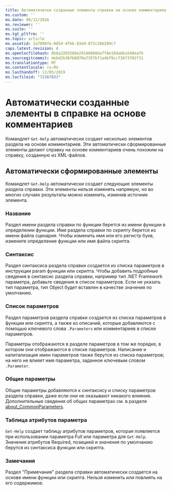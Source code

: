 ```yaml
---
title: Автоматически созданные элементы справки на основе комментариев | Документация Майкрософт
ms.custom: ''
ms.date: 09/12/2016
ms.reviewer: ''
ms.suite: ''
ms.tgt_pltfrm: ''
ms.topic: article
ms.assetid: 2a7098fe-0854-4fbb-83e9-073c20b299c7
caps.latest.revision: 4
ms.openlocfilehash: 0b8a32b5588e29148800daff8e104abba548eaf6
ms.sourcegitcommit: debd2b38fb8070a7357bf1a4bf9cc736f3702f31
ms.translationtype: MT
ms.contentlocale: ru-RU
ms.lasthandoff: 12/05/2019
ms.locfileid: "72367833"
---
```

# <a name="autogenerated-elements-of-comment-based-help"></a>Автоматически созданные элементы в справке на основе комментариев

Командлет `Get-Help` автоматически создает несколько элементов раздела на основе комментариев. Эти автоматически сформированные элементы делают справку на основе комментариев очень похожим на справку, созданную из XML-файлов.

## <a name="autogenerated-elements"></a>Автоматически сформированные элементы

Командлет `Get-Help` автоматически создает следующие элементы раздела справки. Эти элементы нельзя изменять напрямую, но во многих случаях результаты можно изменить, изменив источник элемента.

### <a name="name"></a>Название

Раздел имени раздела справки по функции берется из имени функции в определении функции. Имя раздела справки по скрипту берется из имени файла сценария. Чтобы изменить имя или его регистр букв, измените определение функции или имя файла скрипта.

### <a name="syntax"></a>Синтаксис

Раздел синтаксиса раздела справки создается из списка параметров в инструкции param функции или скрипта. Чтобы добавить подробные сведения в синтаксис раздела справки, например тип .NET Framework параметра, добавьте сведения в список параметров. Если не указать тип параметра, тип Object будет вставлен в качестве значения по умолчанию.

### <a name="parameter-list"></a>Список параметров

Раздел параметров раздела справки создается из списка параметров в функции или скрипта, а также из описаний, которые добавляются с помощью ключевого слова `.Parameters` или комментариев в списке параметров.

Параметры отображаются в разделе параметров в том же порядке, в котором они отображаются в списке параметров. Написание и капитализация имен параметров также берутся из списка параметров; на него не влияет имя параметра, заданное ключевым словом `.Parameter`.

### <a name="common-parameters"></a>Общие параметры

Общие параметры добавляются к синтаксису и списку параметров раздела справки, даже если они не оказывают никакого влияния. Дополнительные сведения об общих параметрах см. в разделе [about_CommonParameters](/powershell/module/microsoft.powershell.core/about/about_commonparameters).

### <a name="parameter-attribute-table"></a>Таблица атрибутов параметра

`Get-Help` создает таблицу атрибутов параметров, которая появляется при использовании параметра Full или параметра для `Get-Help`. Значения атрибутов Required, позицией и значения по умолчанию берутся из синтаксиса функции или скрипта.

### <a name="remarks"></a>Замечания

Раздел "Примечания" раздела справки автоматически создается на основе имени функции или скрипта. Нельзя изменить или повлиять на его содержимое.
